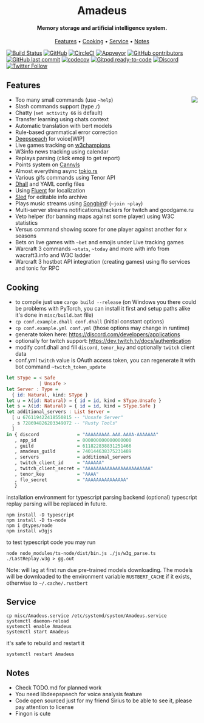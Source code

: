 <h1 align="center">
  Amadeus
  <br>
</h1>

<h4 align="center">Memory storage and artificial intelligence system.</h4>

<p align="center">
  <a href="#features">Features</a>
  •
  <a href="#cooking">Cooking</a>
  •
  <a href="#service">Service</a>
  •
  <a href="#notes">Notes</a>
</p>

[![Build Status](https://dev.azure.com/miezhiko/Amadeus/_apis/build/status/Miezhiko.Amadeus?branchName=mawa)](https://dev.azure.com/miezhiko/Amadeus/_build/latest?definitionId=1&branchName=mawa)
[![GitHub](https://github.com/Miezhiko/Amadeus/workflows/mawa/badge.svg?branch=mawa)](https://github.com/Miezhiko/Amadeus/workflows/mawa)
[![CircleCI](https://circleci.com/gh/Miezhiko/Amadeus/tree/mawa.svg?style=shield)](https://circleci.com/gh/Miezhiko/Amadeus/tree/mawa)
[![Appveyor](https://ci.appveyor.com/api/projects/status/8cd1qi1aykujkyd2?svg=true)](https://ci.appveyor.com/project/Miezhiko/amadeus)
[![GitHub contributors](https://img.shields.io/github/contributors/Miezhiko/Amadeus.svg?style=flat)]()
[![GitHub last commit](https://img.shields.io/github/last-commit/Miezhiko/Amadeus.svg?style=flat)]()
[![codecov](https://codecov.io/gh/Miezhiko/Amadeus/branch/master/graph/badge.svg)](https://codecov.io/gh/Qeenon/Amadeus)
[![Gitpod ready-to-code](https://img.shields.io/badge/Gitpod-ready--to--code-blue?logo=gitpod)](https://gitpod.io/#https://github.com/Miezhiko/Amadeus)
[![Discord](https://img.shields.io/discord/611822838831251466?label=Discord&color=pink)](https://discord.gg/GdzjVvD)
[![Twitter Follow](https://img.shields.io/twitter/follow/Miezhiko.svg?style=social)](https://twitter.com/Miezhiko)


## Features

<img align="right" src="https://vignette.wikia.nocookie.net/steins-gate/images/0/07/Amadeuslogo.png">

 - Too many small commands (use `~help`)
 - Slash commands support (type `/`)
 - Chatty (`set activity 66` is default)
 - Transfer learning using chats context
 - Automatic translation with bert models
 - Rule-based grammatical error correction
 - [Deepspeach](https://github.com/mozilla/DeepSpeech) for voice[WIP]
 - Live games tracking on [w3champions](https://www.w3champions.com)
 - W3info news tracking using calendar
 - Replays parsing (click emoji to get report)
 - Points system on [Cannyls](https://github.com/frugalos/cannyls/wiki)
 - Almost everything async [tokio.rs](https://tokio.rs)
 - Various gifs commands using Tenor API
 - [Dhall](https://dhall-lang.org) and YAML config files
 - Using [Fluent](https://www.projectfluent.org/) for localization
 - [Sled](https://github.com/spacejam/sled) for editable info archive
 - Plays music streams using [Songbird](https://github.com/serenity-rs/songbird)! (`~join ~play`)
 - Multi-server streams notifications/trackers for twitch and goodgame.ru
 - Veto helper (for banning maps against some player) using W3C statistics
 - Versus command showing score for one player against another for x seasons
 - Bets on live games with `~bet` and emojis under Live tracking games
 - Warcraft 3 commands `~stats`, `~today` and more with info from wacraft3.info and W3C ladder
 - Warcraft 3 hostbot API integration (creating games) using flo services and tonic for RPC


## Cooking

 - to compile just use `cargo build --release` (on Windows you there could be problems with PyTorch, you can install it first and setup paths alike it's done in `misc/build.bat` file)
 - `cp conf.example.dhall conf.dhall` (initial constant options)
 - `cp conf.example.yml conf.yml` (those options may change in runtime)
 - generate token here: https://discord.com/developers/applications
 - optionally for twitch support: https://dev.twitch.tv/docs/authentication
 - modify conf.dhall and fill `discord`, `tenor_key` and optionally `twitch` client data
 - conf.yml `twitch` value is OAuth access token, you can regenerate it with bot command `~twitch_token_update`

``` haskell
let SType = < Safe
            | Unsafe >
let Server : Type =
  { id: Natural, kind: SType }
let u = λ(id: Natural) → { id = id, kind = SType.Unsafe }
let s = λ(id: Natural) → { id = id, kind = SType.Safe }
let additional_servers : List Server =
  [ u 676119422418550815 -- "Unsafe Server"
  , s 728694826203349072 -- "Rusty Tools"
  ]
in { discord              = "AAAAAAAAA.AAA.AAAA-AAAAAAA"
   , app_id               = 000000000000000000
   , guild                = 611822838831251466
   , amadeus_guild        = 740144638375231489
   , servers              = additional_servers
   , twitch_client_id     = "AAAAAA"
   , twitch_client_secret = "AAAAAAAAAAAAAAAAAAAAAAAA"
   , tenor_key            = "AAAA"
   , flo_secret           = "AAAAAAAAAAAAAAA"
   }
```

installation environment for typescript parsing backend (optional)
typescript replay parsing will be replaced in future.

```shell
npm install -D typescript
npm install -D ts-node
npm i @types/node
npm install w3gjs
```

to test typescript code you may run

```shell
node node_modules/ts-node/dist/bin.js ./js/w3g_parse.ts ./LastReplay.w3g > gg.out
```

Note: will lag at first run due pre-trained models downloading.
The models will be downloaded to the environment variable `RUSTBERT_CACHE` if it exists, otherwise to `~/.cache/.rustbert`

## Service

```shell
cp misc/Amadeus.service /etc/systemd/system/Amadeus.service
systemctl daemon-reload
systemctl enable Amadeus
systemctl start Amadeus
```

it's safe to rebuild and restart it

```shell
systemctl restart Amadeus
```

## Notes

 - Check TODO.md for planned work
 - You need libdeepspeech for voice analysis feature
 - Code open sourced just for my friend Sirius to be able to see it, please pay attention to license
 - Fingon is cute
